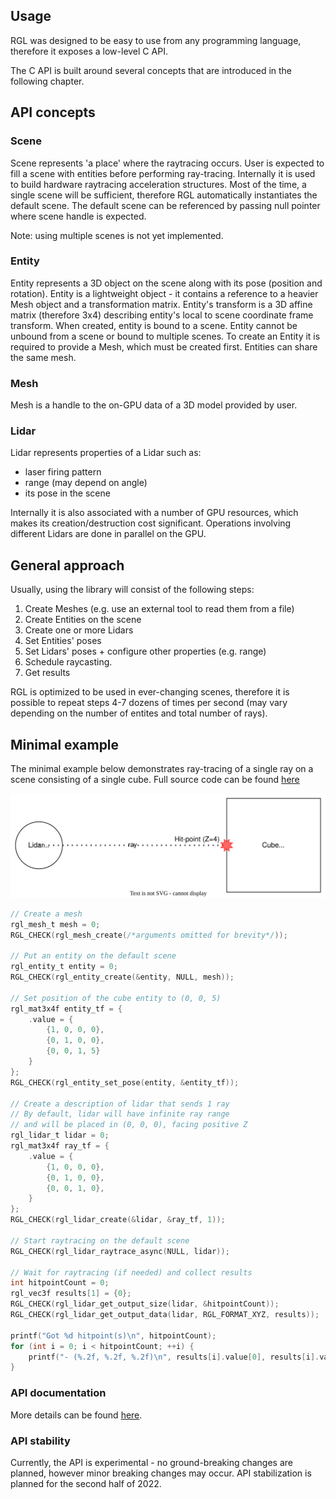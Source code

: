## Usage

RGL was designed to be easy to use from any programming language, therefore it exposes a low-level C API.

The C API is built around several concepts that are introduced in the following chapter.

## API concepts

### Scene

Scene represents 'a place' where the raytracing occurs.
User is expected to fill a scene with entities before performing ray-tracing.
Internally it is used to build hardware raytracing acceleration structures.
Most of the time, a single scene will be sufficient, therefore RGL automatically instantiates the default scene.
The default scene can be referenced by passing null pointer where scene handle is expected.

Note: using multiple scenes is not yet implemented.

### Entity

Entity represents a 3D object on the scene along with its pose (position and rotation).
Entity is a lightweight object - it contains a reference to a heavier Mesh object and a transformation matrix.
Entity's transform is a 3D affine matrix (therefore 3x4) describing entity's local to scene coordinate frame transform.
When created, entity is bound to a scene. Entity cannot be unbound from a scene or bound to multiple scenes.
To create an Entity it is required to provide a Mesh, which must be created first.
Entities can share the same mesh.

### Mesh

Mesh is a handle to the on-GPU data of a 3D model provided by user.

### Lidar

Lidar represents properties of a Lidar such as:
- laser firing pattern
- range (may depend on angle)
- its pose in the scene

Internally it is also associated with a number of GPU resources, which makes its creation/destruction cost significant.
Operations involving different Lidars are done in parallel on the GPU.

## General approach

Usually, using the library will consist of the following steps:

1. Create Meshes (e.g. use an external tool to read them from a file)
2. Create Entities on the scene
3. Create one or more Lidars
4. Set Entities' poses
5. Set Lidars' poses + configure other properties (e.g. range)
6. Schedule raycasting.
7. Get results

RGL is optimized to be used in ever-changing scenes, therefore it is possible to repeat steps 4-7 dozens of times per second (may vary depending on the number of entites and total number of rays).

## Minimal example

The minimal example below demonstrates ray-tracing of a single ray on a scene consisting of a single cube.
Full source code can be found [here](../test/src/apiReadmeExample.cpp)

![Diagram of the example scene](image/readme-example-scene.svg)

```c
// Create a mesh
rgl_mesh_t mesh = 0;
RGL_CHECK(rgl_mesh_create(/*arguments omitted for brevity*/));

// Put an entity on the default scene
rgl_entity_t entity = 0;
RGL_CHECK(rgl_entity_create(&entity, NULL, mesh));

// Set position of the cube entity to (0, 0, 5)
rgl_mat3x4f entity_tf = {
    .value = {
        {1, 0, 0, 0},
        {0, 1, 0, 0},
        {0, 0, 1, 5}
    }
};
RGL_CHECK(rgl_entity_set_pose(entity, &entity_tf));

// Create a description of lidar that sends 1 ray
// By default, lidar will have infinite ray range
// and will be placed in (0, 0, 0), facing positive Z
rgl_lidar_t lidar = 0;
rgl_mat3x4f ray_tf = {
    .value = {
        {1, 0, 0, 0},
        {0, 1, 0, 0},
        {0, 0, 1, 0},
    }
};
RGL_CHECK(rgl_lidar_create(&lidar, &ray_tf, 1));

// Start raytracing on the default scene
RGL_CHECK(rgl_lidar_raytrace_async(NULL, lidar));

// Wait for raytracing (if needed) and collect results
int hitpointCount = 0;
rgl_vec3f results[1] = {0};
RGL_CHECK(rgl_lidar_get_output_size(lidar, &hitpointCount));
RGL_CHECK(rgl_lidar_get_output_data(lidar, RGL_FORMAT_XYZ, results));

printf("Got %d hitpoint(s)\n", hitpointCount);
for (int i = 0; i < hitpointCount; ++i) {
    printf("- (%.2f, %.2f, %.2f)\n", results[i].value[0], results[i].value[1], results[i].value[2]);
}
```

### API documentation

More details can be found [here](../include/rgl/api/experimental.h).

### API stability

Currently, the API is experimental - no ground-breaking changes are planned, however minor breaking changes may occur.
API stabilization is planned for the second half of 2022.
